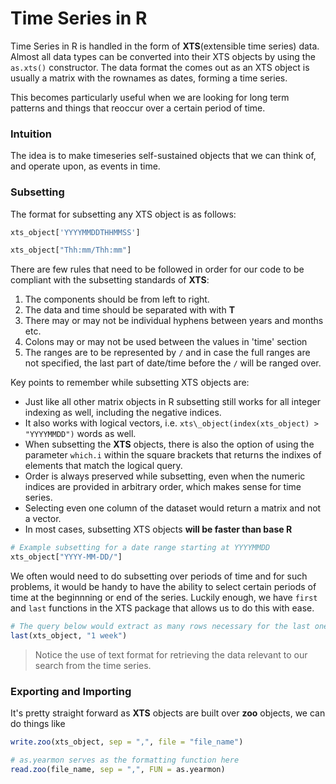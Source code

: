 # Time Series in R

Time Series in R is handled in the form of **XTS**(extensible time series) data.  Almost all data types can be converted into their XTS objects by using the `as.xts()` constructor. The data format the comes out as an XTS object is usually a matrix with the rownames as dates, forming a time series. 

This becomes particularly useful when we are looking for long term patterns and things that reoccur over a certain period of time. 

### Intuition

The idea is to make timeseries self-sustained objects that we can think of, and operate upon, as events in time. 

### Subsetting 

The format for subsetting any XTS object is as follows:

```r
xts_object['YYYYMMDDTHHMMSS'] 

xts_object["Thh:mm/Thh:mm"]
```

There are few rules that need to be followed in order for our code to be compliant with the subsetting standards of **XTS**:

1. The components should be from left to right.
2. The data and time should be separated with with **T**
3. There may or may not be individual hyphens between years and months etc.
4. Colons may or may not be used between the values in 'time' section
5. The ranges are to be represented by `/` and in case the full ranges are not specified, the last part of date/time before the `/` will be ranged over. 

Key points to remember while subsetting XTS objects are:

* Just like all other matrix objects in R subsetting still works for all integer indexing as well, including the negative indices.
* It also works with logical vectors, i.e. `xts\_object(index(xts_object) > "YYYYMMDD")` words as well.
* When subsetting the **XTS** objects, there is also the option of using the parameter `which.i` within the square brackets that returns the indixes of elements that match the logical query.
* Order is always preserved while subsetting, even when the numeric indices are provided in arbitrary order, which makes sense for time series.
* Selecting even one column of the dataset would return a matrix and not a vector.
* In most cases, subsetting XTS objects **will be faster than base R**

```r
# Example subsetting for a date range starting at YYYYMMDD
xts_object["YYYY-MM-DD/"]
```
We often would need to do subsetting over periods of time and for such problems, it would be handy to have the ability to select certain periods of time at the beginnning or end of the series. Luckily enough, we have `first` and `last` functions in the XTS package that allows us to do this with ease.

```r
# The query below would extract as many rows necessary for the last one week of observations from a dataset
last(xts_object, "1 week")
```
> Notice the use of text format for retrieving the data relevant to our search from the time series. 

### Exporting and Importing 

It's pretty straight forward as **XTS** objects are built over **zoo** objects, we can do things like

```r
write.zoo(xts_object, sep = ",", file = "file_name")

# as.yearmon serves as the formatting function here
read.zoo(file_name, sep = ",", FUN = as.yearmon)
```

